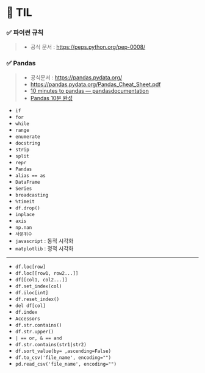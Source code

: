 # 🦁 TIL
### ✅ 파이썬 규칙
> * 공식 문서 : https://peps.python.org/pep-0008/

### ✅ Pandas
> * 공식문서 : https://pandas.pydata.org/
> * https://pandas.pydata.org/Pandas_Cheat_Sheet.pdf
> * [10 minutes to pandas — pandasdocumentation](https://pandas.pydata.org/docs/user_guide/10min.html)
> * [Pandas 10분 완성](https://dataitgirls2.github.io/10minutes2pandas/)

* `if`
* `for`
* `while`
* `range`
* `enumerate`
* `docstring`
* `strip`
* `split`
* `repr`
* `Pandas`
* `alias == as`
* `DataFrame`
* `Series`
* `broadcasting`
* `%timeit`
* `df.drop()`
* `inplace`
* `axis`
* `np.nan`
* `사분위수`
* `javascript` : 동적 시각화
* `matplotlib` : 정적 시각화
--------------------------------
* `df.loc[row]`
* `df.loc[[row1, row2...]]`
* `df[[col1, col2...]]`
* `df.set_index(col)`
* `df.iloc[int]`
* `df.reset_index()`
* `del df[col]`
* `df.index`
* `Accessors`
* `df.str.contains()`
* `df.str.upper()`
* `| == or, & == and`
* `df.str.contains(str1|str2)`
* `df.sort_value(by= ,ascending=False)`
* `df.to_csv('file_name', encoding="")`
* `pd.read_csv('file_name', encoding="")`